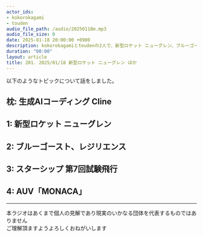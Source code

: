 ```yaml
---
actor_ids:
- kokorokagami
- touden
audio_file_path: /audio/20250118m.mp3
audio_file_size: 0
date: 2025-01-18 20:00:00 +0900
description: kokorokagamiとtoudenの2人で、新型ロケット ニューグレン、ブルーゴースト、レジリエンス など について話しました。
duration: "00:00"
layout: article
title: 201. 2025/01/18 新型ロケット ニューグレン ほか
---
```


以下のようなトピックについて話をしました。

## 枕: 生成AIコーディング Cline
## 1: 新型ロケット ニューグレン
## 2: ブルーゴースト、レジリエンス
## 3: スターシップ 第7回試験飛行
## 4: AUV「MONACA」

___

本ラジオはあくまで個人の見解であり現実のいかなる団体を代表するものではありません  
ご理解頂ますようよろしくおねがいします  
